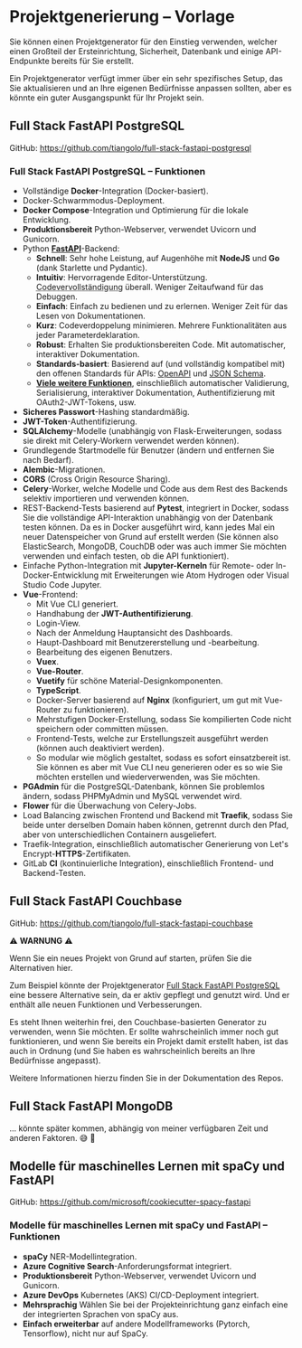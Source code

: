 # Projektgenerierung – Vorlage

Sie können einen Projektgenerator für den Einstieg verwenden, welcher einen Großteil der Ersteinrichtung, Sicherheit, Datenbank und einige API-Endpunkte bereits für Sie erstellt.

Ein Projektgenerator verfügt immer über ein sehr spezifisches Setup, das Sie aktualisieren und an Ihre eigenen Bedürfnisse anpassen sollten, aber es könnte ein guter Ausgangspunkt für Ihr Projekt sein.

## Full Stack FastAPI PostgreSQL

GitHub: <a href="https://github.com/tiangolo/full-stack-fastapi-postgresql" class="external-link" target="_blank">https://github.com/tiangolo/full-stack-fastapi-postgresql</a>

### Full Stack FastAPI PostgreSQL – Funktionen

* Vollständige **Docker**-Integration (Docker-basiert).
* Docker-Schwarmmodus-Deployment.
* **Docker Compose**-Integration und Optimierung für die lokale Entwicklung.
* **Produktionsbereit** Python-Webserver, verwendet Uvicorn und Gunicorn.
* Python <a href="https://github.com/tiangolo/fastapi" class="external-link" target="_blank">**FastAPI**</a>-Backend:
    * **Schnell**: Sehr hohe Leistung, auf Augenhöhe mit **NodeJS** und **Go** (dank Starlette und Pydantic).
    * **Intuitiv**: Hervorragende Editor-Unterstützung. <abbr title="Auch bekannt als automatische Vervollständigung, IntelliSense">Codevervollständigung</abbr> überall. Weniger Zeitaufwand für das Debuggen.
    * **Einfach**: Einfach zu bedienen und zu erlernen. Weniger Zeit für das Lesen von Dokumentationen.
    * **Kurz**: Codeverdoppelung minimieren. Mehrere Funktionalitäten aus jeder Parameterdeklaration.
    * **Robust**: Erhalten Sie produktionsbereiten Code. Mit automatischer, interaktiver Dokumentation.
    * **Standards-basiert**: Basierend auf (und vollständig kompatibel mit) den offenen Standards für APIs: <a href="https://github.com/OAI/OpenAPI-Specification" class="external-link" target="_blank">OpenAPI</a> und <a href="https://json-schema.org/" class="external-link" target="_blank">JSON Schema</a>.
    * <a href="https://fastapi.tiangolo.com/features/" class="external-link" target="_blank">**Viele weitere Funktionen**</a>, einschließlich automatischer Validierung, Serialisierung, interaktiver Dokumentation, Authentifizierung mit OAuth2-JWT-Tokens, usw.
* **Sicheres Passwort**-Hashing standardmäßig.
* **JWT-Token**-Authentifizierung.
* **SQLAlchemy**-Modelle (unabhängig von Flask-Erweiterungen, sodass sie direkt mit Celery-Workern verwendet werden können).
* Grundlegende Startmodelle für Benutzer (ändern und entfernen Sie nach Bedarf).
* **Alembic**-Migrationen.
* **CORS** (Cross Origin Resource Sharing).
* **Celery**-Worker, welche Modelle und Code aus dem Rest des Backends selektiv importieren und verwenden können.
* REST-Backend-Tests basierend auf **Pytest**, integriert in Docker, sodass Sie die vollständige API-Interaktion unabhängig von der Datenbank testen können. Da es in Docker ausgeführt wird, kann jedes Mal ein neuer Datenspeicher von Grund auf erstellt werden (Sie können also ElasticSearch, MongoDB, CouchDB oder was auch immer Sie möchten verwenden und einfach testen, ob die API funktioniert).
* Einfache Python-Integration mit **Jupyter-Kerneln** für Remote- oder In-Docker-Entwicklung mit Erweiterungen wie Atom Hydrogen oder Visual Studio Code Jupyter.
* **Vue**-Frontend:
    * Mit Vue CLI generiert.
    * Handhabung der **JWT-Authentifizierung**.
    * Login-View.
    * Nach der Anmeldung Hauptansicht des Dashboards.
    * Haupt-Dashboard mit Benutzererstellung und -bearbeitung.
    * Bearbeitung des eigenen Benutzers.
    * **Vuex**.
    * **Vue-Router**.
    * **Vuetify** für schöne Material-Designkomponenten.
    * **TypeScript**.
    * Docker-Server basierend auf **Nginx** (konfiguriert, um gut mit Vue-Router zu funktionieren).
    * Mehrstufigen Docker-Erstellung, sodass Sie kompilierten Code nicht speichern oder committen müssen.
    * Frontend-Tests, welche zur Erstellungszeit ausgeführt werden (können auch deaktiviert werden).
    * So modular wie möglich gestaltet, sodass es sofort einsatzbereit ist. Sie können es aber mit Vue CLI neu generieren oder es so wie Sie möchten erstellen und wiederverwenden, was Sie möchten.
* **PGAdmin** für die PostgreSQL-Datenbank, können Sie problemlos ändern, sodass PHPMyAdmin und MySQL verwendet wird.
* **Flower** für die Überwachung von Celery-Jobs.
* Load Balancing zwischen Frontend und Backend mit **Traefik**, sodass Sie beide unter derselben Domain haben können, getrennt durch den Pfad, aber von unterschiedlichen Containern ausgeliefert.
* Traefik-Integration, einschließlich automatischer Generierung von Let's Encrypt-**HTTPS**-Zertifikaten.
* GitLab **CI** (kontinuierliche Integration), einschließlich Frontend- und Backend-Testen.

## Full Stack FastAPI Couchbase

GitHub: <a href="https://github.com/tiangolo/full-stack-fastapi-couchbase" class="external-link" target="_blank">https://github.com/tiangolo/full-stack-fastapi-couchbase</a>

⚠️ **WARNUNG** ⚠️

Wenn Sie ein neues Projekt von Grund auf starten, prüfen Sie die Alternativen hier.

Zum Beispiel könnte der Projektgenerator <a href="https://github.com/tiangolo/full-stack-fastapi-postgresql" class="external-link" target="_blank">Full Stack FastAPI PostgreSQL</a> eine bessere Alternative sein, da er aktiv gepflegt und genutzt wird. Und er enthält alle neuen Funktionen und Verbesserungen.

Es steht Ihnen weiterhin frei, den Couchbase-basierten Generator zu verwenden, wenn Sie möchten. Er sollte wahrscheinlich immer noch gut funktionieren, und wenn Sie bereits ein Projekt damit erstellt haben, ist das auch in Ordnung (und Sie haben es wahrscheinlich bereits an Ihre Bedürfnisse angepasst).

Weitere Informationen hierzu finden Sie in der Dokumentation des Repos.

## Full Stack FastAPI MongoDB

... könnte später kommen, abhängig von meiner verfügbaren Zeit und anderen Faktoren. 😅 🎉

## Modelle für maschinelles Lernen mit spaCy und FastAPI

GitHub: <a href="https://github.com/microsoft/cookiecutter-spacy-fastapi" class="external-link" target="_blank">https://github.com/microsoft/cookiecutter-spacy-fastapi</a>

### Modelle für maschinelles Lernen mit spaCy und FastAPI – Funktionen

* **spaCy** NER-Modellintegration.
* **Azure Cognitive Search**-Anforderungsformat integriert.
* **Produktionsbereit** Python-Webserver, verwendet Uvicorn und Gunicorn.
* **Azure DevOps** Kubernetes (AKS) CI/CD-Deployment integriert.
* **Mehrsprachig** Wählen Sie bei der Projekteinrichtung ganz einfach eine der integrierten Sprachen von spaCy aus.
* **Einfach erweiterbar** auf andere Modellframeworks (Pytorch, Tensorflow), nicht nur auf SpaCy.
